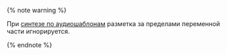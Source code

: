 {% note warning %}

При [синтезе по аудиошаблонам](../../speechkit/tts/templates.md) разметка за пределами переменной части игнорируется.

{% endnote %}
